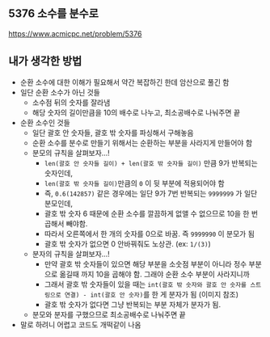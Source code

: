 ## 5376 소수를 분수로

<https://www.acmicpc.net/problem/5376>

## 내가 생각한 방법

<!-- ![이미지](./img.png) -->

- 순환 소수에 대한 이해가 필요해서 약간 복잡하긴 한데 암산으로 풀긴 함
- 일단 순환 소수가 아닌 것들
  - 소수점 뒤의 숫자를 잘라냄
  - 해당 숫자의 길이만큼을 10의 배수로 나누고, 최소공배수로 나눠주면 끝
- 순환 소수인 것들
  - 일단 괄호 안 숫자들, 괄호 밖 숫자를 파싱해서 구해놓음
  - 순환 소수를 분수로 만들기 위해서는 순환하는 부분을 사라지게 만들어야 함
  - 분모의 규칙을 살펴보자...!
    - `len(괄호 안 숫자들 길이) + len(괄호 밖 숫자들 길이)` 만큼 9가 반복되는 숫자인데,
    - `len(괄호 밖 숫자들 길이)`만큼의 `0` 이 뒷 부분에 적용되어야 함
    - 즉, `0.6(142857)` 같은 경우에는 일단 9가 7번 반복되는 `9999999` 가 일단 분모인데,
    - 괄호 밖 숫자 6 때문에 순환 소수를 깔끔하게 없앨 수 없으므로 10을 한 번 곱해서 빼야함.
    - 따라서 오른쪽에서 한 개의 숫자를 0으로 바꿈. 즉 `9999990` 이 분모가 됨
    - 괄호 밖 숫자가 없으면 0 안바꿔줘도 노상관. (ex: `1/(3)`)
  - 분자의 규칙을 살펴보자...!
    - 만약 괄호 밖 숫자들이 있으면 해당 부분을 소숫점 부분이 아니라 정수 부분으로 옮길때 까지 10을 곱해야 함. 그래야 순환 소수 부분이 사라지니까
    - 그래서 괄호 밖 숫자들이 있을 때는 `int(괄호 밖 숫자와 괄호 안 숫자를 스트링으로 연결) - int(괄호 안 숫자)`를 한 게 분자가 됨 (이미지 참조)
    - 괄호 밖 숫자가 없다면 그냥 반복되는 부분 자체가 분자가 됨.
  - 분모와 분자를 구했으므로 최소공배수로 나눠주면 끝
- 말로 하려니 어렵고 코드도 개떡같이 나옴
